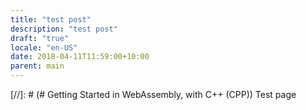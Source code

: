 ```yaml
---
title: "test post"
description: "test post"
draft: "true"
locale: "en-US"
date: 2018-04-11T11:59:00+10:00
parent: main
---
```

[//]: # (# Getting Started in WebAssembly, with C++ (CPP))
Test page
<!--more-->
